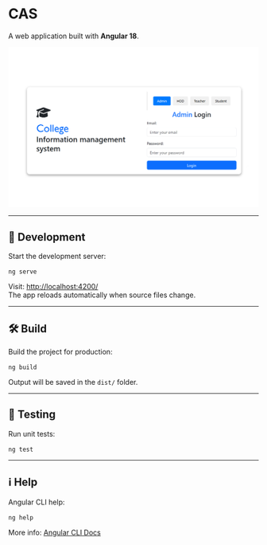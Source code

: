 # CAS

A web application built with **Angular 18**.

![CAS Preview](src/assets/login.png)

---

## 🚀 Development

Start the development server:

```
ng serve
```

Visit: [http://localhost:4200/](http://localhost:4200/)  
The app reloads automatically when source files change.

---

## 🛠️ Build

Build the project for production:

```
ng build
```

Output will be saved in the `dist/` folder.

---

## 🧪 Testing

Run unit tests:

```
ng test
```

---

## ℹ️ Help

Angular CLI help:

```
ng help
```

More info: [Angular CLI Docs](https://angular.dev/tools/cli)
